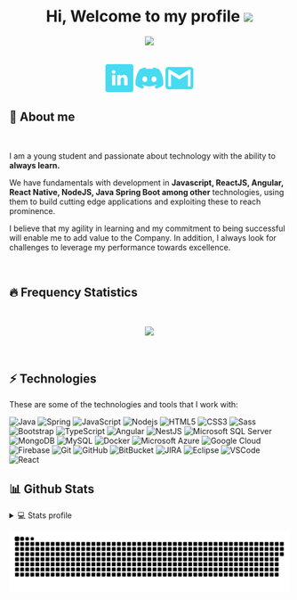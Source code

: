 <div align="center">
  <h1>
    Hi, Welcome to my profile
    <img src="https://media.giphy.com/media/hvRJCLFzcasrR4ia7z/giphy.gif" width="28">
  </h1>
</div>

<p align="center">
  <a href="https://readme-typing-svg.herokuapp.com/demo/"><img src="https://readme-typing-svg.herokuapp.com/?font=consolas&size=24&duration=4000&color=25D1E8&center=true&lines=Software+Engineer+Mid+Level...;Constantly+evolving!"></a>
</p>

<div align="center">
  <br>
  <a href="https://www.linkedin.com/in/kainan-gabriel-0a26a6191/" target="_blank"><img width="50em" src="./icons/linkedin.png" target="_blank"></a>
  <a href="https://discord.com/" target="_blank"><img width="50em" src="./icons/discord.png" target="_blank"></a>
  <a href = "mailto:kainangabriel2019@gmail.com"><img width="50em" src="./icons/gmail.png" target="_blank"></a>
  <br>
</div>

## 💬 About me

<div>
  <br>
  <p>
    I am a young student and passionate about technology with the ability to <strong>always learn.</strong>
  </p>
  <p>
    We have fundamentals with development in <strong>Javascript, ReactJS, Angular, React Native, NodeJS, Java Spring Boot among other</strong> technologies, using them to build cutting edge applications and exploiting these to reach prominence.
  </p>
  <p> 
    I believe that my agility in learning and my commitment to being successful will enable me to add value to the Company. In addition, I always look for challenges to leverage my performance towards excellence.
  </p>
  <br>
</div>

## 🔥 Frequency Statistics

<div align="center">
  <br>
  <a href="https://github.com/kainangv">
    <p>
      <img src="https://github-readme-streak-stats.herokuapp.com?user=kainangv&theme=dracula&hide_border=true&date_format=j%2Fn%5B%2FY%5D"/>
    </p>
  </a>
  <br>
</div>

## ⚡ Technologies

These are some of the technologies and tools that I work with:

![Java](https://img.shields.io/badge/-Java-007396?style=flat-square&logo=java)
![Spring](https://img.shields.io/badge/-Spring-6DB33F?style=flat-square&logo=spring&logoColor=white)
![JavaScript](https://img.shields.io/badge/-JavaScript-black?style=flat-square&logo=javascript)
![Nodejs](https://img.shields.io/badge/-Nodejs-339933?style=flat-square&logo=Node.js&logoColor=white)
![HTML5](https://img.shields.io/badge/-HTML5-E34F26?style=flat-square&logo=html5&logoColor=white)
![CSS3](https://img.shields.io/badge/-CSS3-1572B6?style=flat-square&logo=css3)
![Sass](https://img.shields.io/badge/-Sass-CC6699?style=flat-square&logo=sass&logoColor=white)
![Bootstrap](https://img.shields.io/badge/-Bootstrap-563D7C?style=flat-square&logo=bootstrap)
![TypeScript](https://img.shields.io/badge/-TypeScript-007ACC?style=flat-square&logo=typescript)
![Angular](https://img.shields.io/badge/-Angular-DD0031?style=flat-square&logo=angular)
![NestJS](https://img.shields.io/badge/-NestJS-E0234E?style=flat-square&logo=nestjs&logoColor=white)
![Microsoft SQL Server](https://img.shields.io/badge/-SQL%20Server-CC2927?style=flat-square&logo=microsoft-sql-server&logoColor=white)
![MongoDB](https://img.shields.io/badge/-MongoDB-black?style=flat-square&logo=mongodb)
![MySQL](https://img.shields.io/badge/-MySQL-4479A1?style=flat-square&logo=mysql&logoColor=white)
![Docker](https://img.shields.io/badge/-Docker-2496ED?style=flat-square&logo=docker&logoColor=white)
![Microsoft Azure](https://img.shields.io/badge/Microsoft%20Azure-0089D6?style=flat-square&logo=microsoft-azure&logoColor=white)
![Google Cloud](https://img.shields.io/badge/Google%20Cloud-4285F4?style=flat-square&logo=google-cloud&logoColor=white)
![Firebase](https://img.shields.io/badge/Firebase-FFCA28?style=flat-square&logo=firebase&logoColor=white)
![Git](https://img.shields.io/badge/-Git-black?style=flat-square&logo=git)
![GitHub](https://img.shields.io/badge/-GitHub-181717?style=flat-square&logo=github)
![BitBucket](https://img.shields.io/badge/-BitBucket-darkblue?style=flat-square&logo=bitbucket)
![JIRA](https://img.shields.io/badge/-JIRA-0052CC?style=flat-square&logo=jira)
![Eclipse](https://img.shields.io/badge/-Eclipse-2C2255?style=flat-square&logo=eclipse&logoColor=white)
![VSCode](https://img.shields.io/badge/-VSCode-007ACC?style=flat-square&logo=visual-studio-code&logoColor=white)
![React](https://img.shields.io/badge/-React-white?style=flat-square&logo=react&logoColor=007ACC)

## 📊 Github Stats

<details> 
  <summary>💻 Stats profile</summary>
  <br/>
  <div align="center">
    <a href="https://github.com/kainangv/github-readme-streak-stats">
      <p>
        <img height="180em" src="https://github-readme-stats.vercel.app/api?username=kainangv&show_icons=true&theme=dracula&include_all_commits=true&count_private=true"/>
        <img height="180em" src="https://github-readme-stats.vercel.app/api/top-langs/?username=kainangv&layout=compact&langs_count=7&theme=dracula"/>
      </p>
    </a>
  </div>
</details>

<!-- Snake Game -->

<div align="center">
  <a href="https://github.com/cssgabriel/kainangv/blob/output/github-contribution-grid-snake.svg">
    <p>
      <img width="860em" src="https://github.com/KainanGV/KainanGV/blob/output/github-contribution-grid-snake.svg">
    </p>
  </a>
</div>
